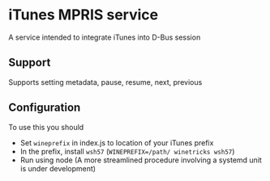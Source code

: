 # iTunes MPRIS service
A service intended to integrate iTunes into D-Bus session
## Support
Supports setting metadata, pause, resume, next, previous
## Configuration
To use this you should
* Set `wineprefix` in index.js to location of your iTunes prefix
* In the prefix, install `wsh57` (`WINEPREFIX=/path/ winetricks wsh57`)
* Run using node
(A more streamlined procedure involving a systemd unit is under development)
